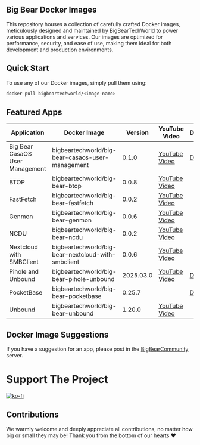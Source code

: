 ## Big Bear Docker Images

This repository houses a collection of carefully crafted Docker images, meticulously designed and maintained by BigBearTechWorld to power various applications and services. Our images are optimized for performance, security, and ease of use, making them ideal for both development and production environments.

## Quick Start

To use any of our Docker images, simply pull them using:

```bash
docker pull bigbeartechworld/<image-name>
```

## Featured Apps

| Application | Docker Image | Version | YouTube Video | Docs |
| --- | --- | --- | --- | --- |
| Big Bear CasaOS User Management | bigbeartechworld/big-bear-casaos-user-management | 0.1.0 | [YouTube Video](https://youtu.be/-a9k8fLAbRE) | [Docs](https://community.bigbeartechworld.com/t/added-bigbearcasaos-user-management-to-bigbearcasaos/2227?u=dragonfire1119) |
| BTOP | bigbeartechworld/big-bear-btop | 0.0.8 | [YouTube Video](https://www.youtube.com/playlist?list=PL2RAscIdkpt96nLpa72tqLIGl54gSmSAS) |  |
| FastFetch | bigbeartechworld/big-bear-fastfetch | 0.0.2 | [YouTube Video](https://www.youtube.com/playlist?list=PL2RAscIdkpt_o9i99IYOCVKfWkBvErgth) |  |
| Genmon | bigbeartechworld/big-bear-genmon | 0.0.6 | [YouTube Video](https://www.youtube.com/playlist?list=PL2RAscIdkpt_g0nT2F7l0a1gvGZl57CWn) |  |
| NCDU | bigbeartechworld/big-bear-ncdu | 0.0.2 | [YouTube Video](https://www.youtube.com/playlist?list=PL2RAscIdkpt9Au1cUiVkyx25bOxAbhF83) |  |
| Nextcloud with SMBClient | bigbeartechworld/big-bear-nextcloud-with-smbclient | 0.0.6 | [YouTube Video](https://www.youtube.com/playlist?list=PL2RAscIdkpt9Au1cUiVkyx25bOxAbhF83) |  |
| Pihole and Unbound | bigbeartechworld/big-bear-pihole-unbound | 2025.03.0 | [YouTube Video](https://www.youtube.com/playlist?list=PL2RAscIdkpt_21TJEBkhIm52aU-w3K4vi) | [Docs](https://community.bigbeartechworld.com/t/added-pihole-and-unbound-to-bigbeardockerimages/192) |
| PocketBase | bigbeartechworld/big-bear-pocketbase | 0.25.7 |  | [Docs](https://community.bigbeartechworld.com/t/pocketbase-is-on-bigbeardockerimages/28) |
| Unbound | bigbeartechworld/big-bear-unbound | 1.20.0 | [YouTube Video](https://www.youtube.com/playlist?list=PL2RAscIdkpt9_yeFJvG6Nhby8gTVStxb0) |  |


## Docker Image Suggestions

If you have a suggestion for an app, please post in the [BigBearCommunity](https://community.bigbeartechworld.com) server.

# Support The Project

[![ko-fi](https://ko-fi.com/img/githubbutton_sm.svg)](https://ko-fi.com/E1E5NDK3I)

## Contributions

We warmly welcome and deeply appreciate all contributions, no matter how big or small they may be! Thank you from the bottom of our hearts ❤️

